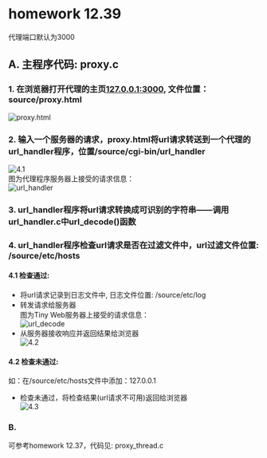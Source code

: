 # homework 12.39

代理端口默认为3000  

## A. 主程序代码: proxy.c
### 1. 在浏览器打开代理的主页[127.0.0.1:3000](127.0.0.1:3000), 文件位置： source/proxy.html  
![proxy.html](https://github.com/DesmondoRay/CSAPP/blob/master/chapter_12/homework/12.39/source/1.png)  
### 2. 输入一个服务器的请求，proxy.html将url请求转送到一个代理的url_handler程序，位置/source/cgi-bin/url_handler  
![4.1](https://github.com/DesmondoRay/CSAPP/blob/master/chapter_12/homework/12.39/source/4.1.png)  
图为代理程序服务器上接受的请求信息：  
![url_handler](https://github.com/DesmondoRay/CSAPP/blob/master/chapter_12/homework/12.39/source/2.png)
### 3. url_handler程序将url请求转换成可识别的字符串——调用url_handler.c中url_decode()函数  

### 4. url_handler程序检查url请求是否在过滤文件中，url过滤文件位置: /source/etc/hosts  
#### 4.1 检查通过:
- 将url请求记录到日志文件中, 日志文件位置: /source/etc/log  
- 转发请求给服务器  
图为Tiny Web服务器上接受的请求信息：  
![url_decode](https://github.com/DesmondoRay/CSAPP/blob/master/chapter_12/homework/12.39/source/3.png)
- 从服务器接收响应并返回结果给浏览器  
![4.2](https://github.com/DesmondoRay/CSAPP/blob/master/chapter_12/homework/12.39/source/4.2.png)  
#### 4.2 检查未通过:
如：在/source/etc/hosts文件中添加：127.0.0.1  
- 检查未通过，将检查结果(url请求不可用)返回给浏览器  
![4.3](https://github.com/DesmondoRay/CSAPP/blob/master/chapter_12/homework/12.39/source/4.3.png)  

### B.
可参考homework 12.37，代码见: proxy_thread.c